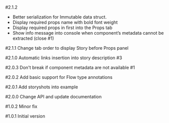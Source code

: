 #2.1.2
- Better serialization for Immutable data struct.
- Display required props name with bold font weight
- Display required props in first into the Props tab
- Show info message into console when component’s metadata cannot be extracted (close #1)

#2.1.1
Change tab order to display Story before Props panel

#2.1.0
Automatic links insertion into story description #3

#2.0.3
Don't break if component metadata are not available #1

#2.0.2
Add basic support for Flow type annotations

#2.0.1
Add storyshots into example

#2.0.0
Change API and update documentation

#1.0.2
Minor fix

#1.0.1
Initial version

